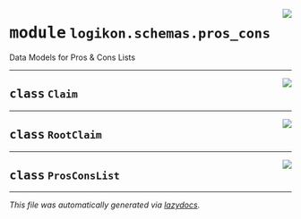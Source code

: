 <!-- markdownlint-disable -->

<a href="https://github.com/logikon-ai/logikon/blob/main/src/logikon/schemas/pros_cons.py#L0"><img align="right" style="float:right;" src="https://img.shields.io/badge/-source-cccccc?style=flat-square"></a>

# <kbd>module</kbd> `logikon.schemas.pros_cons`
Data Models for Pros & Cons Lists 



---

<a href="https://github.com/logikon-ai/logikon/blob/main/src/logikon/schemas/pros_cons.py#L10"><img align="right" style="float:right;" src="https://img.shields.io/badge/-source-cccccc?style=flat-square"></a>

## <kbd>class</kbd> `Claim`








---

<a href="https://github.com/logikon-ai/logikon/blob/main/src/logikon/schemas/pros_cons.py#L15"><img align="right" style="float:right;" src="https://img.shields.io/badge/-source-cccccc?style=flat-square"></a>

## <kbd>class</kbd> `RootClaim`








---

<a href="https://github.com/logikon-ai/logikon/blob/main/src/logikon/schemas/pros_cons.py#L20"><img align="right" style="float:right;" src="https://img.shields.io/badge/-source-cccccc?style=flat-square"></a>

## <kbd>class</kbd> `ProsConsList`










---

_This file was automatically generated via [lazydocs](https://github.com/ml-tooling/lazydocs)._
